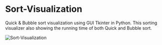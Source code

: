 # Sort-Visualization

Quick & Bubble sort visualization using GUI Tkinter in Python.
This sorting visualizer also showing the running time of both Quick and Bubble sort.

![Sort-Visualization](https://user-images.githubusercontent.com/52734498/102243623-f4519e80-3f2d-11eb-9f98-af1c95a4d1f5.gif)
